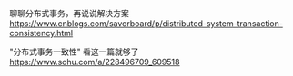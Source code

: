 聊聊分布式事务，再说说解决方案
https://www.cnblogs.com/savorboard/p/distributed-system-transaction-consistency.html

"分布式事务一致性" 看这一篇就够了
https://www.sohu.com/a/228496709_609518
